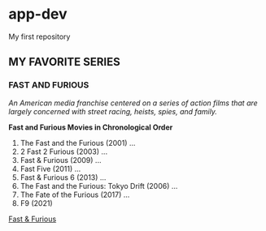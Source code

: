 # app-dev
My first repository
## MY FAVORITE SERIES
### FAST AND FURIOUS
   *An American media franchise centered on a series of action films that are largely concerned with street racing, heists, spies, and family.*

**Fast and Furious Movies in Chronological Order**
1. The Fast and the Furious (2001) ...
2. 2 Fast 2 Furious (2003) ...
3. Fast & Furious (2009) ...
4. Fast Five (2011) ...
5. Fast & Furious 6 (2013) ...
6. The Fast and the Furious: Tokyo Drift (2006) ...
7. The Fate of the Furious (2017) ...
8. F9 (2021)

[Fast & Furious](https://en.wikipedia.org/wiki/Fast_%26_Furious)
